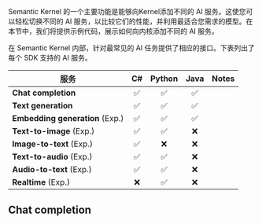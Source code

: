 Semantic Kernel 的一个主要功能是能够向Kernel添加不同的 AI 服务。这使您可以轻松切换不同的 AI 服务，以比较它们的性能，并利用最适合您需求的模型。在本节中，我们将提供示例代码，展示如何向内核添加不同的 AI 服务。

在 Semantic Kernel 内部，针对最常见的 AI 任务提供了相应的接口。下表列出了每个 SDK 支持的 AI 服务。

| **服务**                    | **C#** | **Python** | **Java** | **Notes** |
|----------------------------------|:------:|:---------:|:-------:|----------|
| **Chat completion**              | ✅     | ✅        | ✅      |          |
| **Text generation**              | ✅     | ✅        | ✅      |          |
| **Embedding generation** (Exp.)  | ✅     | ✅        | ✅      |          |
| **Text-to-image** (Exp.)         | ✅     | ✅        | ❌      |          |
| **Image-to-text** (Exp.)         | ✅     | ❌        | ❌      |          |
| **Text-to-audio** (Exp.)         | ✅     | ✅        | ❌      |          |
| **Audio-to-text** (Exp.)         | ✅     | ✅        | ❌      |          |
| **Realtime** (Exp.)              | ❌     | ✅        | ❌      |          |

## Chat completion

